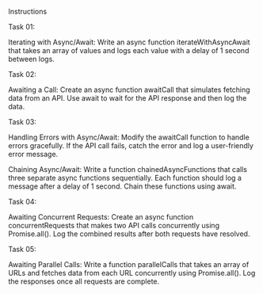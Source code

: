 Instructions

Task 01:

Iterating with Async/Await: Write an async function iterateWithAsyncAwait that takes an array of values and logs each value with a delay of 1 second between logs.

Task 02:

Awaiting a Call: Create an async function awaitCall that simulates fetching data from an API. Use await to wait for the API response and then log the data.

Task 03:

Handling Errors with Async/Await: Modify the awaitCall function to handle errors gracefully. If the API call fails, catch the error and log a user-friendly error message.

Chaining Async/Await: Write a function chainedAsyncFunctions that calls three separate async functions sequentially. Each function should log a message after a delay of 1 second. Chain these functions using await.

Task 04:

Awaiting Concurrent Requests: Create an async function concurrentRequests that makes two API calls concurrently using Promise.all(). Log the combined results after both requests have resolved.

Task 05:

Awaiting Parallel Calls: Write a function parallelCalls that takes an array of URLs and fetches data from each URL concurrently using Promise.all(). Log the responses once all requests are complete.
